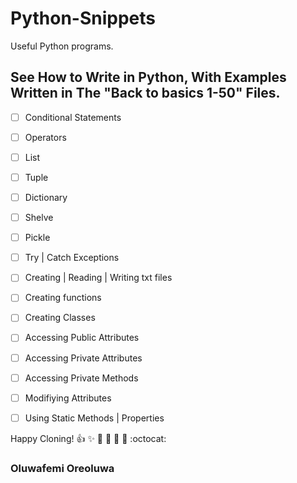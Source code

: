 # Python-Snippets
Useful Python programs. 

## See How to Write in Python, With Examples Written in The "Back to basics 1-50" Files.
- [ ] Conditional Statements
- [ ] Operators
- [ ] List
- [ ] Tuple
- [ ] Dictionary
- [ ] Shelve
- [ ] Pickle
- [ ] Try | Catch Exceptions
- [ ] Creating | Reading | Writing txt files
- [ ] Creating functions
- [ ] Creating Classes
- [ ] Accessing Public Attributes
- [ ] Accessing Private Attributes
- [ ] Accessing Private Methods
- [ ] Modifiying Attributes
- [ ] Using Static Methods | Properties






Happy Cloning!
:+1: :sparkles: :camel: :tada: 
:rocket: :metal: :octocat: 
### Oluwafemi Oreoluwa
